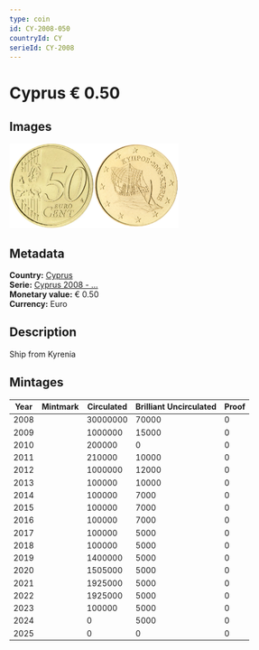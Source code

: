 ```yaml
---
type: coin
id: CY-2008-050
countryId: CY
serieId: CY-2008
---
```


# Cyprus € 0.50

## Images

<img src="../../../Images/common-2007-050.webp" height="150" alt="Front image"><img src="Images/cyprus-2008-050.webp" height="150" alt="Back image">

## Metadata

**Country:** [Cyprus](../index.md)\
**Serie:** [Cyprus 2008 - ...](index.md)\
**Monetary value:** € 0.50\
**Currency:** Euro

## Description

Ship from Kyrenia

## Mintages

| Year | Mintmark | Circulated | Brilliant Uncirculated | Proof |
| ---- | -------- | ---------- | ---------------------- | ----- |
| 2008 |          | 30000000   | 70000                  | 0     |
| 2009 |          | 1000000    | 15000                  | 0     |
| 2010 |          | 200000     | 0                      | 0     |
| 2011 |          | 210000     | 10000                  | 0     |
| 2012 |          | 1000000    | 12000                  | 0     |
| 2013 |          | 100000     | 10000                  | 0     |
| 2014 |          | 100000     | 7000                   | 0     |
| 2015 |          | 100000     | 7000                   | 0     |
| 2016 |          | 100000     | 7000                   | 0     |
| 2017 |          | 100000     | 5000                   | 0     |
| 2018 |          | 100000     | 5000                   | 0     |
| 2019 |          | 1400000    | 5000                   | 0     |
| 2020 |          | 1505000    | 5000                   | 0     |
| 2021 |          | 1925000    | 5000                   | 0     |
| 2022 |          | 1925000    | 5000                   | 0     |
| 2023 |          | 100000     | 5000                   | 0     |
| 2024 |          | 0          | 5000                   | 0     |
| 2025 |          | 0          | 0                      | 0     |
